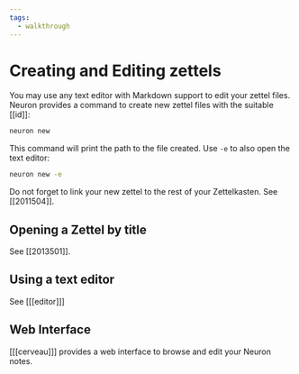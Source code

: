 ```yaml
---
tags:
  - walkthrough
---
```


# Creating and Editing zettels

You may use any text editor with Markdown support to edit your zettel files. Neuron provides a command to create new zettel files with the suitable [[id]]:

```bash
neuron new
```

This command will print the path to the file created. Use `-e` to also open the text editor:

```bash
neuron new -e
```

Do not forget to link your new zettel to the rest of your Zettelkasten. See [[2011504]].

## Opening a Zettel by title

See [[2013501]].

## Using a text editor 

See [[[editor]]]

## Web Interface

[[[cerveau]]] provides a web interface to browse and edit your Neuron notes.
